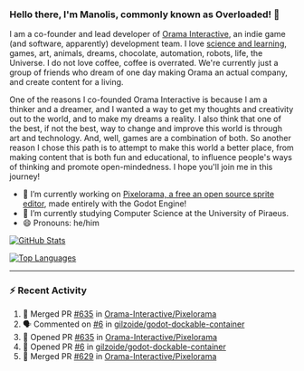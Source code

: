 ### Hello there, I'm Manolis, commonly known as Overloaded! 👋
I am a co-founder and lead developer of [Orama Interactive](https://www.orama-interactive.com/), an indie game (and software, apparently) development team. I love [science and learning](https://github.com/OverloadedOrama/KnowledgeBase), games, art, animals, dreams, chocolate, automation, robots, life, the Universe. I do not love coffee, coffee is overrated. We're currently just a group of friends who dream of one day making Orama an actual company, and create content for a living.

One of the reasons I co-founded Orama Interactive is because I am a thinker and a dreamer, and I wanted a way to get my thoughts and creativity out to the world, and to make my dreams a reality. I also think that one of the best, if not the best, way to change and improve this world is through art and technology. And, well, games are a combination of both. So another reason I chose this path is to attempt to make this world a better place, from making content that is both fun and educational, to influence people's ways of thinking and promote open-mindedness. I hope you'll join me in this journey!

- 🔭 I’m currently working on [Pixelorama, a free an open source sprite editor](https://github.com/Orama-Interactive/Pixelorama), made entirely with the Godot Engine!
- 🌱 I’m currently studying Computer Science at the University of Piraeus.
- 😄 Pronouns: he/him

[![GitHub Stats](https://github-readme-stats.vercel.app/api/?username=OverloadedOrama&show_icons=true&theme=merko)](https://github.com/anuraghazra/github-readme-stats)

[![Top Languages](https://github-readme-stats.vercel.app/api/top-langs/?username=OverloadedOrama&layout=compact&theme=merko)](https://github.com/anuraghazra/github-readme-stats)

---

### :zap: Recent Activity

<!--START_SECTION:activity-->
1. 🎉 Merged PR [#635](https://github.com/Orama-Interactive/Pixelorama/pull/635) in [Orama-Interactive/Pixelorama](https://github.com/Orama-Interactive/Pixelorama)
2. 🗣 Commented on [#6](https://github.com/gilzoide/godot-dockable-container/issues/6) in [gilzoide/godot-dockable-container](https://github.com/gilzoide/godot-dockable-container)
3. 💪 Opened PR [#635](https://github.com/Orama-Interactive/Pixelorama/pull/635) in [Orama-Interactive/Pixelorama](https://github.com/Orama-Interactive/Pixelorama)
4. 💪 Opened PR [#6](https://github.com/gilzoide/godot-dockable-container/pull/6) in [gilzoide/godot-dockable-container](https://github.com/gilzoide/godot-dockable-container)
5. 🎉 Merged PR [#629](https://github.com/Orama-Interactive/Pixelorama/pull/629) in [Orama-Interactive/Pixelorama](https://github.com/Orama-Interactive/Pixelorama)
<!--END_SECTION:activity-->

<!--
**OverloadedOrama/OverloadedOrama** is a ✨ _special_ ✨ repository because its `README.md` (this file) appears on your GitHub profile.

Here are some ideas to get you started:

- 👯 I’m looking to collaborate on ...
- 🤔 I’m looking for help with ...
- 💬 Ask me about ...
- 📫 How to reach me: ...
- ⚡ Fun fact: ...
-->
